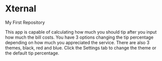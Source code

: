 # Xternal
My First Repository

This app is capable of calculating how much you should tip after you input 
how much the bill costs. You have 3 options changing the tip percentage depending
on how much you appreciated the service. There are also 3 themes, black, red and blue.
Click the Settings tab to change the theme or the default tip percentage.
